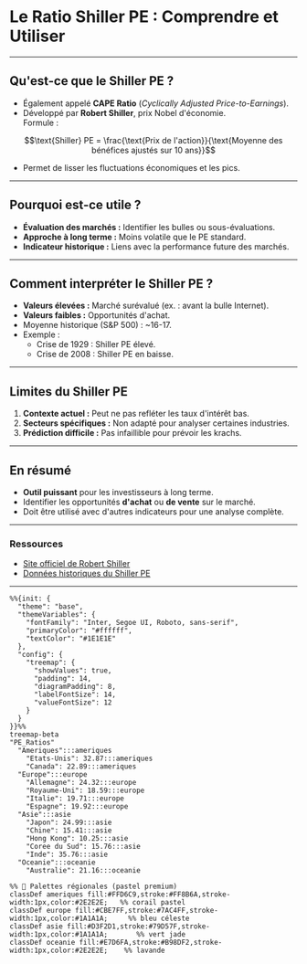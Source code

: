 # Le Ratio Shiller PE : Comprendre et Utiliser

---

## Qu'est-ce que le Shiller PE ?
- Également appelé **CAPE Ratio** (*Cyclically Adjusted Price-to-Earnings*).  
- Développé par **Robert Shiller**, prix Nobel d'économie.  
Formule :  
```math
\text{Shiller} PE = \frac{\text{Prix de l'action}}{\text{Moyenne des bénéfices ajustés sur 10 ans}}
```
- Permet de lisser les fluctuations économiques et les pics.

---

## Pourquoi est-ce utile ?
- **Évaluation des marchés :** Identifier les bulles ou sous-évaluations.
- **Approche à long terme :** Moins volatile que le PE standard.
- **Indicateur historique :** Liens avec la performance future des marchés.

---

## Comment interpréter le Shiller PE ?
- **Valeurs élevées :** Marché surévalué (ex. : avant la bulle Internet).
- **Valeurs faibles :** Opportunités d'achat.
- Moyenne historique (S&P 500) : ~16-17.
- Exemple :
  - Crise de 1929 : Shiller PE élevé.
  - Crise de 2008 : Shiller PE en baisse.

---

## Limites du Shiller PE
1. **Contexte actuel :** Peut ne pas refléter les taux d'intérêt bas.
2. **Secteurs spécifiques :** Non adapté pour analyser certaines industries.
3. **Prédiction difficile :** Pas infaillible pour prévoir les krachs.

---

## En résumé
- **Outil puissant** pour les investisseurs à long terme.
- Identifier les opportunités **d'achat** ou **de vente** sur le marché.
- Doit être utilisé avec d'autres indicateurs pour une analyse complète.

---

### Ressources
- [Site officiel de Robert Shiller](http://www.econ.yale.edu/~shiller/)
- [Données historiques du Shiller PE](https://www.multpl.com/shiller-pe)

---
```mermaid
%%{init: {
  "theme": "base",
  "themeVariables": {
    "fontFamily": "Inter, Segoe UI, Roboto, sans-serif",
    "primaryColor": "#ffffff",
    "textColor": "#1E1E1E"
  },
  "config": {
    "treemap": {
      "showValues": true,
      "padding": 14,
      "diagramPadding": 8,
      "labelFontSize": 14,
      "valueFontSize": 12
    }
  }
}}%%
treemap-beta
"PE_Ratios"
  "Ameriques":::ameriques
    "Etats-Unis": 32.87:::ameriques
    "Canada": 22.89:::ameriques
  "Europe":::europe
    "Allemagne": 24.32:::europe
    "Royaume-Uni": 18.59:::europe
    "Italie": 19.71:::europe
    "Espagne": 19.92:::europe
  "Asie":::asie
    "Japon": 24.99:::asie
    "Chine": 15.41:::asie
    "Hong Kong": 10.25:::asie
    "Coree du Sud": 15.76:::asie
    "Inde": 35.76:::asie
  "Oceanie":::oceanie
    "Australie": 21.16:::oceanie

%% 🎨 Palettes régionales (pastel premium)
classDef ameriques fill:#FFD6C9,stroke:#FF8B6A,stroke-width:1px,color:#2E2E2E;   %% corail pastel
classDef europe fill:#CBE7FF,stroke:#7AC4FF,stroke-width:1px,color:#1A1A1A;     %% bleu céleste
classDef asie fill:#D3F2D1,stroke:#79D57F,stroke-width:1px,color:#1A1A1A;       %% vert jade
classDef oceanie fill:#E7D6FA,stroke:#B98DF2,stroke-width:1px,color:#2E2E2E;    %% lavande

```

